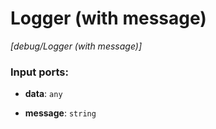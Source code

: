 # Logger (with message)

_[debug/Logger (with message)]_

### Input ports:

* __data__: ` any `


* __message__: ` string `

